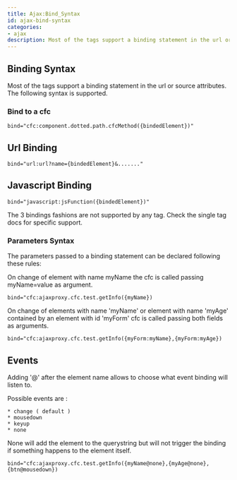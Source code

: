 ```yaml
---
title: Ajax:Bind_Syntax
id: ajax-bind-syntax
categories:
- ajax
description: Most of the tags support a binding statement in the url or source attributes. The following syntax is supported.
---
```


## Binding Syntax ##

Most of the tags support a binding statement in the url or source attributes. The following syntax is supported.

### Bind to a cfc ###
```lucee
bind="cfc:component.dotted.path.cfcMethod({bindedElement})"
```
## Url Binding ##

```lucee
bind="url:url?name={bindedElement}&......."
```

## Javascript Binding ##

```lucee
bind="javascript:jsFunction({bindedElement})"
```
The 3 bindings fashions are not supported by any tag. Check the single tag docs for specific support.

### Parameters Syntax ###

The parameters passed to a binding statement can be declared following these rules:

On change of element with name myName the cfc is called passing myName=value as argument.

```lucee
bind="cfc:ajaxproxy.cfc.test.getInfo({myName})
```
On change of elements with name 'myName' or element with name 'myAge' contained by an element with id 'myForm' cfc is called passing both fields as arguments.

```lucee
bind="cfc:ajaxproxy.cfc.test.getInfo({myForm:myName},{myForm:myAge})
```

## Events ##

Adding '@' after the element name allows to choose what event binding will listen to.

Possible events are :

```lucee
* change ( default ) 
* mousedown
* keyup
* none
```

None will add the element to the querystring but will not trigger the binding if something happens to the element itself.

```lucee
bind="cfc:ajaxproxy.cfc.test.getInfo({myName@none},{myAge@none},{btn@mousedown})
```
